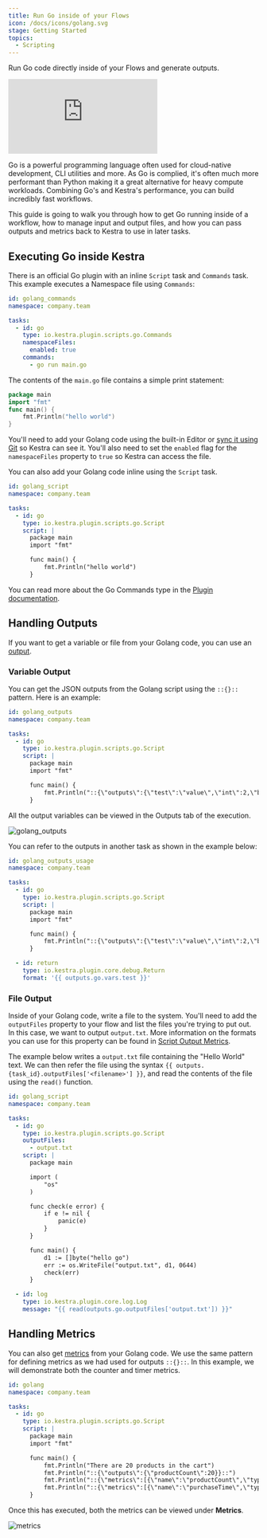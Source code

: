 ```yaml
---
title: Run Go inside of your Flows
icon: /docs/icons/golang.svg
stage: Getting Started
topics:
  - Scripting
---
```


Run Go code directly inside of your Flows and generate outputs.

<div class="video-container">
    <iframe src="https://youtube/embed/flGQZeP1MmA" title="YouTube video player" frameborder="0" allow="accelerometer; autoplay; clipboard-write; encrypted-media; gyroscope; picture-in-picture; web-share" referrerpolicy="strict-origin-when-cross-origin" allowfullscreen></iframe>
</div>

Go is a powerful programming language often used for cloud-native development, CLI utilities and more. As Go is complied, it's often much more performant than Python making it a great alternative for heavy compute workloads. Combining Go's and Kestra's performance, you can build incredibly fast workflows.

This guide is going to walk you through how to get Go running inside of a workflow, how to manage input and output files, and how you can pass outputs and metrics back to Kestra to use in later tasks.

## Executing Go inside Kestra

There is an official Go plugin with an inline `Script` task and `Commands` task. This example executes a Namespace file using `Commands`:

```yaml
id: golang_commands
namespace: company.team

tasks:
  - id: go
    type: io.kestra.plugin.scripts.go.Commands
    namespaceFiles:
      enabled: true
    commands:
      - go run main.go
```

The contents of the `main.go` file contains a simple print statement:

```go
package main
import "fmt"
func main() {
    fmt.Println("hello world")
}
```

You'll need to add your Golang code using the built-in Editor or [sync it using Git](../version-control-cicd/04.git.md) so Kestra can see it. You'll also need to set the `enabled` flag for the `namespaceFiles` property to `true` so Kestra can access the file.

You can also add your Golang code inline using the `Script` task.

```yaml
id: golang_script
namespace: company.team

tasks:
  - id: go
    type: io.kestra.plugin.scripts.go.Script
    script: |
      package main
      import "fmt"

      func main() {
          fmt.Println("hello world")
      }
```

You can read more about the Go Commands type in the [Plugin documentation](/plugins/plugin-script-go/io.kestra.plugin.scripts.go.commands).

## Handling Outputs

If you want to get a variable or file from your Golang code, you can use an [output](../04.workflow-components/06.outputs.md).

### Variable Output

You can get the JSON outputs from the Golang script using the `::{}::` pattern. Here is an example:

```yaml
id: golang_outputs
namespace: company.team

tasks:
  - id: go
    type: io.kestra.plugin.scripts.go.Script
    script: |
      package main
      import "fmt"

      func main() {
          fmt.Println("::{\"outputs\":{\"test\":\"value\",\"int\":2,\"bool\":true,\"float\":3.65}}::")
      }
```

All the output variables can be viewed in the Outputs tab of the execution.

![golang_outputs](/docs/how-to-guides/golang/outputs.png)

You can refer to the outputs in another task as shown in the example below:

```yaml
id: golang_outputs_usage
namespace: company.team

tasks:
  - id: go
    type: io.kestra.plugin.scripts.go.Script
    script: |
      package main
      import "fmt"

      func main() {
          fmt.Println("::{\"outputs\":{\"test\":\"value\",\"int\":2,\"bool\":true,\"float\":3.65}}::")
      }

  - id: return
    type: io.kestra.plugin.core.debug.Return
    format: '{{ outputs.go.vars.test }}'
```

### File Output

Inside of your Golang code, write a file to the system. You'll need to add the `outputFiles` property to your flow and list the files you're trying to put out. In this case, we want to output `output.txt`. More information on the formats you can use for this property can be found in [Script Output Metrics](../16.scripts/06.outputs-metrics.md).

The example below writes a `output.txt` file containing the "Hello World" text. We can then refer the file using the syntax `{{ outputs.{task_id}.outputFiles['<filename>'] }}`, and read the contents of the file using the `read()` function.

```yaml
id: golang_script
namespace: company.team

tasks:
  - id: go
    type: io.kestra.plugin.scripts.go.Script
    outputFiles:
      - output.txt
    script: |
      package main

      import (
          "os"
      )

      func check(e error) {
          if e != nil {
              panic(e)
          }
      }

      func main() {
          d1 := []byte("hello go")
          err := os.WriteFile("output.txt", d1, 0644)
          check(err)
      }

  - id: log
    type: io.kestra.plugin.core.log.Log
    message: "{{ read(outputs.go.outputFiles['output.txt']) }}"
```

## Handling Metrics

You can also get [metrics](../16.scripts/06.outputs-metrics.md#outputs-and-metrics-in-script-and-commands-tasks) from your Golang code. We use the same pattern for defining metrics as we had used for outputs `::{}::`. In this example, we will demonstrate both the counter and timer metrics.

```yaml
id: golang
namespace: company.team

tasks:
  - id: go
    type: io.kestra.plugin.scripts.go.Script
    script: |
      package main
      import "fmt"

      func main() {
          fmt.Println("There are 20 products in the cart")
          fmt.Println("::{\"outputs\":{\"productCount\":20}}::")
          fmt.Println("::{\"metrics\":[{\"name\":\"productCount\",\"type\":\"counter\",\"value\":20}]}::")
          fmt.Println("::{\"metrics\":[{\"name\":\"purchaseTime\",\"type\":\"timer\",\"value\":32.44}]}::")
      }
```

Once this has executed, both the metrics can be viewed under **Metrics**.

![metrics](/docs/how-to-guides/golang/metrics.png)
